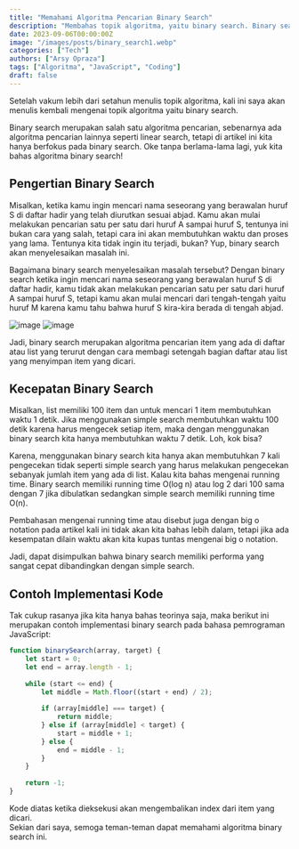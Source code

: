 ```yaml
---
title: "Memahami Algoritma Pencarian Binary Search"
description: "Membahas topik algoritma, yaitu binary search. Binary search adalah salah satu algoritma pencarian yang efisien dan cepat untuk mencari item dalam daftar yang terurut."
date: 2023-09-06T00:00:00Z
image: "/images/posts/binary_search1.webp"
categories: ["Tech"]
authors: ["Arsy Opraza"]
tags: ["Algoritma", "JavaScript", "Coding"]
draft: false
---
```


Setelah vakum lebih dari setahun menulis topik algoritma, kali ini saya akan menulis kembali mengenai topik algoritma yaitu binary search.

Binary search merupakan salah satu algoritma pencarian, sebenarnya ada algoritma pencarian lainnya seperti linear search, tetapi di artikel ini kita hanya berfokus pada binary search. Oke tanpa berlama-lama lagi, yuk kita bahas algoritma binary search!

## Pengertian Binary Search
Misalkan, ketika kamu ingin mencari nama seseorang yang berawalan huruf S di daftar hadir yang telah diurutkan sesuai abjad. Kamu akan mulai melakukan pencarian satu per satu dari huruf A sampai huruf S, tentunya ini bukan cara yang salah, tetapi cara ini akan membutuhkan waktu dan proses yang lama. Tentunya kita tidak ingin itu terjadi, bukan? Yup, binary search akan menyelesaikan masalah ini.

Bagaimana binary search menyelesaikan masalah tersebut? Dengan binary search ketika ingin mencari nama seseorang yang berawalan huruf S di daftar hadir, kamu tidak akan melakukan pencarian satu per satu dari huruf A sampai huruf S, tetapi kamu akan mulai mencari dari tengah-tengah yaitu huruf M karena kamu tahu bahwa huruf S kira-kira berada di tengah abjad.

![image](/images/posts/binary_search1.webp)
![image](/images/posts/binary_search2.webp)

Jadi, binary search merupakan algoritma pencarian item yang ada di daftar atau list yang terurut dengan cara membagi setengah bagian daftar atau list yang menyimpan item yang dicari.

## Kecepatan Binary Search
Misalkan, list memiliki 100 item dan untuk mencari 1 item membutuhkan waktu 1 detik. Jika menggunakan simple search membutuhkan waktu 100 detik karena harus mengecek setiap item, maka dengan menggunakan binary search kita hanya membutuhkan waktu 7 detik. Loh, kok bisa?

Karena, menggunakan binary search kita hanya akan membutuhkan 7 kali pengecekan tidak seperti simple search yang harus melakukan pengecekan sebanyak jumlah item yang ada di list. Kalau kita bahas mengenai running time. Binary search memiliki running time O(log n) atau log 2 dari 100 sama dengan 7 jika dibulatkan sedangkan simple search memiliki running time O(n).

Pembahasan mengenai running time atau disebut juga dengan big o notation pada artikel kali ini tidak akan kita bahas lebih dalam, tetapi jika ada kesempatan dilain waktu akan kita kupas tuntas mengenai big o notation.

Jadi, dapat disimpulkan bahwa binary search memiliki performa yang sangat cepat dibandingkan dengan simple search.

## Contoh Implementasi Kode
Tak cukup rasanya jika kita hanya bahas teorinya saja, maka berikut ini merupakan contoh implementasi binary search pada bahasa pemrograman JavaScript:

```javascript
function binarySearch(array, target) {
    let start = 0;
    let end = array.length - 1;
    
    while (start <= end) {
        let middle = Math.floor((start + end) / 2);
        
        if (array[middle] === target) {
            return middle;
        } else if (array[middle] < target) {
            start = middle + 1;
        } else {
            end = middle - 1;
        }
    }
    
    return -1;
}
```

Kode diatas ketika dieksekusi akan mengembalikan index dari item yang dicari.\
Sekian dari saya, semoga teman-teman dapat memahami algoritma binary search ini.
